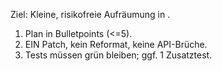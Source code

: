 Ziel: Kleine, risikofreie Aufräumung in <BEREICH>.
1) Plan in Bulletpoints (<=5).
2) EIN Patch, kein Reformat, keine API-Brüche.
3) Tests müssen grün bleiben; ggf. 1 Zusatztest.
